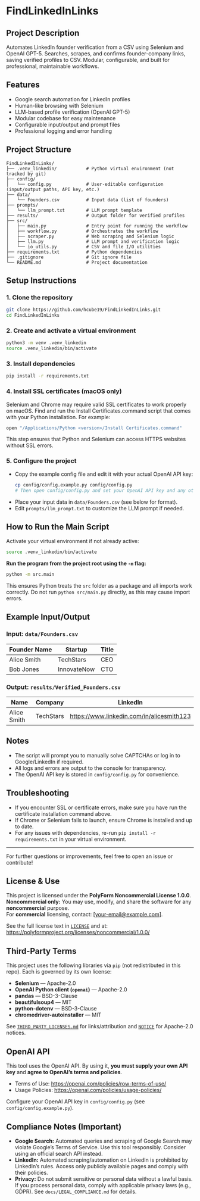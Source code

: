 # FindLinkedInLinks

## Project Description
 Automates LinkedIn founder verification from a CSV using Selenium and OpenAI GPT-5. Searches, scrapes, and confirms founder-company links, saving verified profiles to CSV. Modular, configurable, and built for professional, maintainable workflows.

## Features
- Google search automation for LinkedIn profiles
- Human-like browsing with Selenium
- LLM-based profile verification (OpenAI GPT-5)
- Modular codebase for easy maintenance
- Configurable input/output and prompt files
- Professional logging and error handling


## Project Structure
```
FindLinkedInLinks/
├── .venv_linkedin/           # Python virtual environment (not tracked by git)
├── config/
│   └── config.py             # User-editable configuration (input/output paths, API key, etc.)
├── data/
│   └── Founders.csv          # Input data (list of founders)
├── prompts/
│   └── llm_prompt.txt        # LLM prompt template
├── results/                  # Output folder for verified profiles
├── src/
│   ├── main.py               # Entry point for running the workflow
│   ├── workflow.py           # Orchestrates the workflow
│   ├── scraper.py            # Web scraping and Selenium logic
│   ├── llm.py                # LLM prompt and verification logic
│   └── io_utils.py           # CSV and file I/O utilities
├── requirements.txt          # Python dependencies
├── .gitignore                # Git ignore file
└── README.md                 # Project documentation
```

## Setup Instructions

### 1. Clone the repository
```sh
git clone https://github.com/hcube19/FindLinkedInLinks.git
cd FindLinkedInLinks
```

### 2. Create and activate a virtual environment
```sh
python3 -m venv .venv_linkedin
source .venv_linkedin/bin/activate
```

### 3. Install dependencies
```sh
pip install -r requirements.txt
```

### 4. Install SSL certificates (macOS only)
Selenium and Chrome may require valid SSL certificates to work properly on macOS. Find and run the Install Certificates.command script that comes with your Python installation. For example:
```sh
open "/Applications/Python <version>/Install Certificates.command"
```
This step ensures that Python and Selenium can access HTTPS websites without SSL errors.


### 5. Configure the project
- Copy the example config file and edit it with your actual OpenAI API key:
	```sh
	cp config/config.example.py config/config.py
	# Then open config/config.py and set your OpenAI API key and any other settings
	```
- Place your input data in `data/Founders.csv` (see below for format).
- Edit `prompts/llm_prompt.txt` to customize the LLM prompt if needed.


## How to Run the Main Script

Activate your virtual environment if not already active:
```sh
source .venv_linkedin/bin/activate
```

**Run the program from the project root using the `-m` flag:**
```sh
python -m src.main
```
This ensures Python treats the `src` folder as a package and all imports work correctly. Do not run `python src/main.py` directly, as this may cause import errors.

## Example Input/Output

### Input: `data/Founders.csv`
| Founder Name | Startup      | Title         |
|--------------|--------------|---------------|
| Alice Smith  | TechStars    | CEO           |
| Bob Jones    | InnovateNow  | CTO           |

### Output: `results/Verified_Founders.csv`
| Name         | Company      | LinkedIn                                      |
|--------------|-------------|------------------------------------------------|
| Alice Smith  | TechStars   | https://www.linkedin.com/in/alicesmith123      |

## Notes
- The script will prompt you to manually solve CAPTCHAs or log in to Google/LinkedIn if required.
- All logs and errors are output to the console for transparency.
- The OpenAI API key is stored in `config/config.py` for convenience.

## Troubleshooting
- If you encounter SSL or certificate errors, make sure you have run the certificate installation command above.
- If Chrome or Selenium fails to launch, ensure Chrome is installed and up to date.
- For any issues with dependencies, re-run `pip install -r requirements.txt` in your virtual environment.

---

For further questions or improvements, feel free to open an issue or contribute!

## License & Use

This project is licensed under the **PolyForm Noncommercial License 1.0.0**.  
**Noncommercial only:** You may use, modify, and share the software for any **noncommercial** purpose.  
For **commercial** licensing, contact: [your-email@example.com].

See the full license text in [`LICENSE`](./LICENSE) and at:
https://polyformproject.org/licenses/noncommercial/1.0.0/

## Third-Party Terms

This project uses the following libraries via `pip` (not redistributed in this repo). Each is governed by its own license:

- **Selenium** — Apache-2.0  
- **OpenAI Python client (`openai`)** — Apache-2.0  
- **pandas** — BSD-3-Clause  
- **beautifulsoup4** — MIT  
- **python-dotenv** — BSD-3-Clause  
- **chromedriver-autoinstaller** — MIT

See [`THIRD_PARTY_LICENSES.md`](./THIRD_PARTY_LICENSES.md) for links/attribution and [`NOTICE`](./NOTICE) for Apache-2.0 notices.

## OpenAI API

This tool uses the OpenAI API. By using it, **you must supply your own API key** and **agree to OpenAI’s terms and policies**.  
- Terms of Use: https://openai.com/policies/row-terms-of-use/  
- Usage Policies: https://openai.com/policies/usage-policies/

Configure your OpenAI API key in `config/config.py` (see `config/config.example.py`).

## Compliance Notes (Important)

- **Google Search:** Automated queries and scraping of Google Search may violate Google’s Terms of Service. Use this tool responsibly. Consider using an official search API instead.  
- **LinkedIn:** Automated scraping/automation on LinkedIn is prohibited by LinkedIn’s rules. Access only publicly available pages and comply with their policies.  
- **Privacy:** Do not submit sensitive or personal data without a lawful basis. If you process personal data, comply with applicable privacy laws (e.g., GDPR). See `docs/LEGAL_COMPLIANCE.md` for details.
